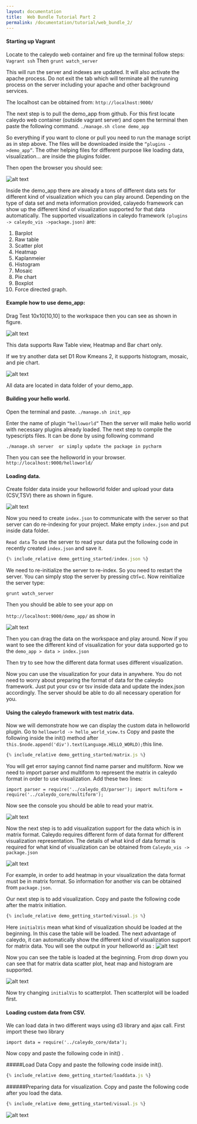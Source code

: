 ```yaml
---
layout: documentation
title:  Web Bundle Tutorial Part 2
permalink: /documentation/tutorial/web_bundle_2/
---
```



#### Starting up Vagrant
Locate to the caleydo web container and fire up the terminal follow steps:
`Vagrant ssh` 
Then 
`grunt watch_server`

This will run the server and indexes are updated. It will also activate the apache process. Do not exit the tab which will terminate all the running process on the server including your apache and other background services.

The localhost can be obtained from:
`http://localhost:9000/`

The next step is to pull the demo_app from github.  For this first locate caleydo web container (outside vagrant server) and open the terminal then paste the following command.
`./manage.sh clone demo_app`

So everything if you want to clone or pull you need to run the manage script as in step above. The files will be downloaded inside the `“plugins ->demo_app”`. The other helping files for different purpose like loading data, visualization… are inside the plugins folder.

Then open the browser you should see: 

![alt text](images/1.png "Caleydo Web Apps")

Inside the demo_app there are already a tons of different data sets for different kind of visualization which you can play around. Depending on the type of data set and meta information provided, calayedo framework can show up the different kind of visualization supported for that data automatically.
The supported visualizations in caleydo framework `(plugins -> caleydo_vis ->package.json)` are:

1.	Barplot
2.	Raw table 
3.	Scatter plot
4.	Heatmap
5.	Kaplanmeier
6.	Histogram
7.	Mosaic
8.	Pie chart
9.	Boxplot
10.	Force directed graph.


####	Example how to use demo_app:
Drag Test 10x10[10,10] to the workspace then you can see as shown in figure.

![alt text](images/2.png "Test 10x10")

This data supports Raw Table view, Heatmap and Bar chart only.

If we try another data set D1 Row Kmeans 2, it supports histogram, mosaic, and pie chart.

![alt text](images/3.png "D1 Row Kmeans 2")

All data are located in data folder of your demo_app.


#### Building your hello world.

Open the terminal and paste.
`./manage.sh init_app`

Enter the name of plugin `“helloworld”`
Then the server will make hello world with necessary plugins already loaded. The next step to compile the typescripts files. It can be done by using following command

`./manage.sh server  or simply update the package in pycharm`


Then you can see the helloworld in your browser.
`http://localhost:9000/helloworld/`

#### Loading data.
Create folder data inside your helloworld folder and upload your data (CSV,TSV) there as shown in figure.

![alt text](images/4.png "data")

Now you need to create `index.json` to communicate with the server so that server can do re-indexing for your project. Make empty `index.json` and put inside data folder.

`Read data`
To use the server to read your data put the following code in recently created `index.json` and save it.


```javascript
{% include_relative demo_getting_started/index.json %}
```
 
 We need to re-initialize the server to re-index. So you need to restart the server. You can simply stop the server by pressing ctrl+c. 
Now reinitialize the server type:

`grunt watch_server`

Then you should be able to see your app on 

`http://localhost:9000/demo_app/` as show in


![alt text](images/5.png "data")

Then you can drag the data on the workspace and play around.
Now if you want to see the different kind of visualization for your data supported go to the 
`demo_app > data > index.json`

Then try to see how the different data format uses different visualization.

Now you can use the visualization for your data in anywhere. You do not need to worry about preparing the format of data for the caleydo framework. Just put your csv or tsv inside data and update the index.json accordingly. The server should be able to do all necessary operation for you.


#### Using the caleydo framework with test matrix data.
Now we will demonstrate how we can display the custom data in helloworld plugin.
Go to `helloworld -> hello_world_view.ts` 
Copy and paste the following inside the init() method after `this.$node.append('div').text(Language.HELLO_WORLD);`this line.


```javascript
{% include_relative demo_getting_started/matrix.js %}
```
You will get error saying cannot find name parser and multiform. Now we need to import parser and multiform to represent the matrix in caleydo format in order to use visualization.
Add these two lines:

`import parser = require('../caleydo_d3/parser');
import multiform = require('../caleydo_core/multiform');`

Now see the console you should be able to read your matrix.

![alt text](images/6.png "matrix")

Now the next step is to add visualization support for the data which is in matrix format. Caleydo requires different form of data format for different visualization representation. The details of what kind of data format is required for what kind of visualization can be obtained from 
`Caleydo_vis -> package.json`

![alt text](images/7.png "heatmap")

For example, in order to add heatmap in your visualization the data format must be in matrix format. So information for another vis can be obtained from `package.json`.

Our next step is to add visualization.
Copy and paste the following code after the matrix initiation. 

```javascript
{% include_relative demo_getting_started/visual.js %}
```
Here `initialVis` mean what kind of visualization should be loaded at the beginning. In this case the table will be loaded. The next advantage of caleydo, it can automatically show the different kind of visualization support for matrix data.
You will see the output in your helloworld as :
![alt text](images/8.png "matrix output")

Now you can see the table is loaded at the beginning. From drop down you can see that for matrix data scatter plot, heat map and histogram are supported.

![alt text](images/9.png "vis list")

Now try changing `initialVis` to scatterplot. Then scatterplot will be loaded first.


#### Loading custom data from CSV.
We can load data in two different ways using d3 library and ajax call.
First import these two library 

`import data = require('../caleydo_core/data');`

Now copy and paste the following code in init() .

#####Load Data 
Copy and paste the following code inside init().

```javascript
{% include_relative demo_getting_started/loaddata.js %}
```
######Preparing data for visualization.
Copy and paste the following code after you load the data.


```javascript
{% include_relative demo_getting_started/visual.js %}
```

![alt text](images/10.png "csv output")

